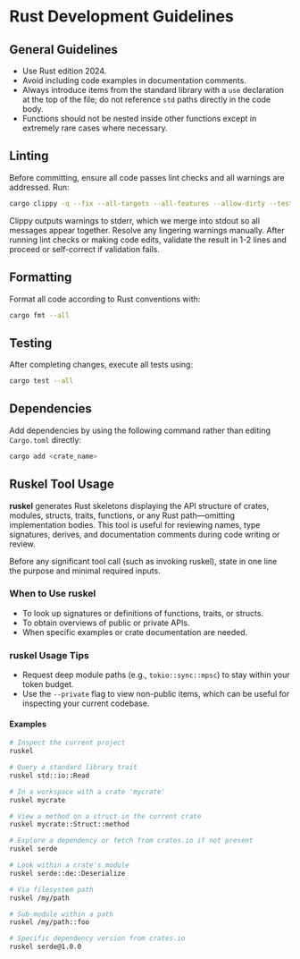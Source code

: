 



# Rust Development Guidelines

## General Guidelines

- Use Rust edition 2024.
- Avoid including code examples in documentation comments.
- Always introduce items from the standard library with a `use` declaration at
  the top of the file; do not reference `std` paths directly in the code body.
- Functions should not be nested inside other functions except in extremely
  rare cases where necessary.

## Linting

Before committing, ensure all code passes lint checks and all warnings are
addressed. Run:

```bash
cargo clippy -q --fix --all-targets --all-features --allow-dirty --tests --examples 2>&1
```

Clippy outputs warnings to stderr, which we merge into stdout so all messages
appear together. Resolve any lingering warnings manually. After running lint
checks or making code edits, validate the result in 1-2 lines and proceed or
self-correct if validation fails.

## Formatting

Format all code according to Rust conventions with:

```bash
cargo fmt --all
```

## Testing
After completing changes, execute all tests using:

```bash
cargo test --all
```

## Dependencies

Add dependencies by using the following command rather than editing
`Cargo.toml` directly:

```bash
cargo add <crate_name>
```

## Ruskel Tool Usage

**ruskel** generates Rust skeletons displaying the API structure of crates,
modules, structs, traits, functions, or any Rust path—omitting implementation
bodies. This tool is useful for reviewing names, type signatures, derives, and
documentation comments during code writing or review.

Before any significant tool call (such as invoking ruskel), state in one line the purpose and minimal required inputs.

### When to Use ruskel
- To look up signatures or definitions of functions, traits, or structs.
- To obtain overviews of public or private APIs.
- When specific examples or crate documentation are needed.

### ruskel Usage Tips
- Request deep module paths (e.g., `tokio::sync::mpsc`) to stay within your token budget.
- Use the `--private` flag to view non-public items, which can be useful for inspecting your current codebase.

#### Examples
```bash
# Inspect the current project
ruskel

# Query a standard library trait
ruskel std::io::Read

# In a workspace with a crate 'mycrate'
ruskel mycrate

# View a method on a struct in the current crate
ruskel mycrate::Struct::method

# Explore a dependency or fetch from crates.io if not present
ruskel serde

# Look within a crate's module
ruskel serde::de::Deserialize

# Via filesystem path
ruskel /my/path

# Sub-module within a path
ruskel /my/path::foo

# Specific dependency version from crates.io
ruskel serde@1.0.0
```

</rust>



